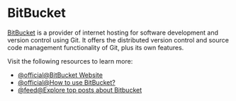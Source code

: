 # BitBucket

[BitBucket](https://bitbucket.com) is a provider of internet hosting for software development and version control using Git. It offers the distributed version control and source code management functionality of Git, plus its own features.

Visit the following resources to learn more:

- [@official@BitBucket Website](https://bitbucket.com/)
- [@official@How to use BitBucket?](https://bitbucket.org/product/guides)
- [@feed@Explore top posts about Bitbucket](https://app.daily.dev/tags/bitbucket?ref=roadmapsh)
